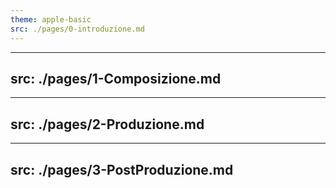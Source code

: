 ```yaml
---
theme: apple-basic
src: ./pages/0-introduzione.md
---
```


---
src: ./pages/1-Composizione.md
---

---
src: ./pages/2-Produzione.md
---

---
src: ./pages/3-PostProduzione.md
---